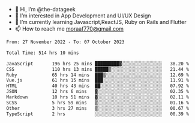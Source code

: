 - 👋 Hi, I’m @the-datageek
- 👀 I’m interested in App Development and UI/UX Design
- 🌱 I’m currently learning Javascript,ReactJS, Ruby on Rails and Flutter
- 📫 How to reach me moraaf770@gmail.com

<!---
the-datageek/the-datageek is a ✨ special ✨ repository because its `README.md` (this file) appears on your GitHub profile.
You can click the Preview link to take a look at your changes.
--->
<!--START_SECTION:waka-->

```txt
From: 27 November 2022 - To: 07 October 2023

Total Time: 514 hrs 10 mins

JavaScript       196 hrs 25 mins █████████▓░░░░░░░░░░░░░░░   38.20 %
CSS              110 hrs 13 mins █████▒░░░░░░░░░░░░░░░░░░░   21.44 %
Ruby             65 hrs 14 mins  ███▒░░░░░░░░░░░░░░░░░░░░░   12.69 %
Vue.js           61 hrs 15 mins  ███░░░░░░░░░░░░░░░░░░░░░░   11.91 %
HTML             40 hrs 43 mins  ██░░░░░░░░░░░░░░░░░░░░░░░   07.92 %
JSON             12 hrs 6 mins   ▓░░░░░░░░░░░░░░░░░░░░░░░░   02.35 %
Markdown         10 hrs 51 mins  ▓░░░░░░░░░░░░░░░░░░░░░░░░   02.11 %
SCSS             5 hrs 59 mins   ▒░░░░░░░░░░░░░░░░░░░░░░░░   01.16 %
Other            3 hrs 27 mins   ▒░░░░░░░░░░░░░░░░░░░░░░░░   00.67 %
TypeScript       2 hrs           ░░░░░░░░░░░░░░░░░░░░░░░░░   00.39 %
```

<!--END_SECTION:waka-->
